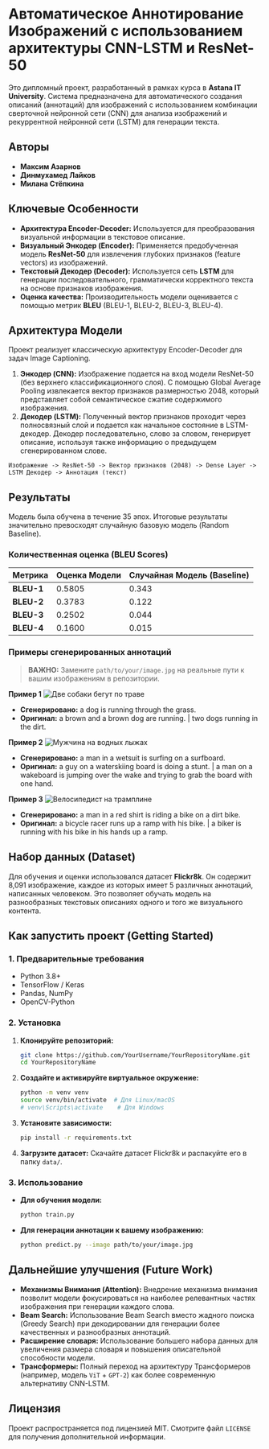 # Автоматическое Аннотирование Изображений с использованием архитектуры CNN-LSTM и ResNet-50

Это дипломный проект, разработанный в рамках курса в **Astana IT University**. Система предназначена для автоматического создания описаний (аннотаций) для изображений с использованием комбинации сверточной нейронной сети (CNN) для анализа изображений и рекуррентной нейронной сети (LSTM) для генерации текста.

## Авторы

*   **Максим Азарнов**
*   **Динмухамед Лайков**
*   **Милана Стёпкина**

## Ключевые Особенности

*   **Архитектура Encoder-Decoder:** Используется для преобразования визуальной информации в текстовое описание.
*   **Визуальный Энкодер (Encoder):** Применяется предобученная модель **ResNet-50** для извлечения глубоких признаков (feature vectors) из изображений.
*   **Текстовый Декодер (Decoder):** Используется сеть **LSTM** для генерации последовательного, грамматически корректного текста на основе признаков изображения.
*   **Оценка качества:** Производительность модели оценивается с помощью метрик **BLEU** (BLEU-1, BLEU-2, BLEU-3, BLEU-4).

## Архитектура Модели

Проект реализует классическую архитектуру Encoder-Decoder для задач Image Captioning.

1.  **Энкодер (CNN):** Изображение подается на вход модели ResNet-50 (без верхнего классификационного слоя). С помощью Global Average Pooling извлекается вектор признаков размерностью 2048, который представляет собой семантическое сжатие содержимого изображения.
2.  **Декодер (LSTM):** Полученный вектор признаков проходит через полносвязный слой и подается как начальное состояние в LSTM-декодер. Декодер последовательно, слово за словом, генерирует описание, используя также информацию о предыдущем сгенерированном слове.

```
Изображение -> ResNet-50 -> Вектор признаков (2048) -> Dense Layer -> LSTM Декодер -> Аннотация (текст)
```

## Результаты

Модель была обучена в течение 35 эпох. Итоговые результаты значительно превосходят случайную базовую модель (Random Baseline).

### Количественная оценка (BLEU Scores)

| Метрика | Оценка Модели | Случайная Модель (Baseline) |
| :--- | :--- | :--- |
| **BLEU-1** | 0.5805 | 0.343 |
| **BLEU-2** | 0.3783 | 0.122 |
| **BLEU-3** | 0.2502 | 0.044 |
| **BLEU-4** | 0.1600 | 0.015 |

### Примеры сгенерированных аннотаций

> **ВАЖНО:** Замените `path/to/your/image.jpg` на реальные пути к вашим изображениям в репозитории.

**Пример 1**
![Две собаки бегут по траве](examples/dog_example.jpg)
*   **Сгенерировано:** a dog is running through the grass.
*   **Оригинал:** a brown and a brown dog are running. | two dogs running in the dirt.

**Пример 2**
![Мужчина на водных лыжах](examples/waterski_example.jpg)
*   **Сгенерировано:** a man in a wetsuit is surfing on a surfboard.
*   **Оригинал:** a guy on a waterskiing board is doing a stunt. | a man on a wakeboard is jumping over the wake and trying to grab the board with one hand.

**Пример 3**
![Велосипедист на трамплине](examples/bike_example.jpg)
*   **Сгенерировано:** a man in a red shirt is riding a bike on a dirt bike.
*   **Оригинал:** a bicycle racer runs up a ramp with his bike. | a biker is running with his bike in his hands up a ramp.

## Набор данных (Dataset)

Для обучения и оценки использовался датасет **Flickr8k**. Он содержит 8,091 изображение, каждое из которых имеет 5 различных аннотаций, написанных человеком. Это позволяет обучать модель на разнообразных текстовых описаниях одного и того же визуального контента.

## Как запустить проект (Getting Started)

### 1. Предварительные требования

*   Python 3.8+
*   TensorFlow / Keras
*   Pandas, NumPy
*   OpenCV-Python

### 2. Установка

1.  **Клонируйте репозиторий:**
    ```bash
    git clone https://github.com/YourUsername/YourRepositoryName.git
    cd YourRepositoryName
    ```

2.  **Создайте и активируйте виртуальное окружение:**
    ```bash
    python -m venv venv
    source venv/bin/activate  # Для Linux/macOS
    # venv\Scripts\activate    # Для Windows
    ```

3.  **Установите зависимости:**
    ```bash
    pip install -r requirements.txt
    ```

4.  **Загрузите датасет:** Скачайте датасет Flickr8k и распакуйте его в папку `data/`.

### 3. Использование

*   **Для обучения модели:**
    ```bash
    python train.py
    ```

*   **Для генерации аннотации к вашему изображению:**
    ```bash
    python predict.py --image path/to/your/image.jpg
    ```

## Дальнейшие улучшения (Future Work)

*   **Механизмы Внимания (Attention):** Внедрение механизма внимания позволит модели фокусироваться на наиболее релевантных частях изображения при генерации каждого слова.
*   **Beam Search:** Использование Beam Search вместо жадного поиска (Greedy Search) при декодировании для генерации более качественных и разнообразных аннотаций.
*   **Расширение словаря:** Использование большего набора данных для увеличения размера словаря и повышения описательной способности модели.
*   **Трансформеры:** Полный переход на архитектуру Трансформеров (например, модель `ViT` + `GPT-2`) как более современную альтернативу CNN-LSTM.

## Лицензия

Проект распространяется под лицензией MIT. Смотрите файл `LICENSE` для получения дополнительной информации.
